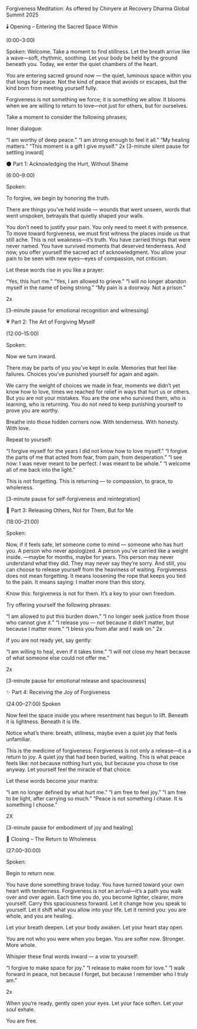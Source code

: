 Forgiveness Meditation: As offered by Chinyere at Recovery Dharma Global Summit 2025

🕯️ Opening – Entering the Sacred Space Within
 
(0:00–3:00)
 
Spoken:
Welcome. Take a moment to find stillness. Let the breath arrive like a wave—soft, rhythmic, soothing. Let your body be held by the ground beneath you. Today, we enter the quiet chambers of the heart. 
 
You are entering sacred ground now — the quiet, luminous space within you that longs for peace. Not the kind of peace that avoids or escapes, but the kind born from meeting yourself fully. 
 
Forgiveness is not something we force; it is something we allow. It blooms when we are willing to return to love—not just for others, but for ourselves.
 
Take a moment to consider the following phrases;
 
Inner dialogue:
 
“I am worthy of deep peace.”
“I am strong enough to feel it all.”
“My healing matters.”
“This moment is a gift I give myself.”
 2x
[3-minute silent pause for settling inward]
 
🌑 Part 1: Acknowledging the Hurt, Without Shame
 
(6:00–9:00)
 
Spoken:
 
To forgive, we begin by honoring the truth.
 
There are things you’ve held inside — wounds that went unseen, words that went unspoken, betrayals that quietly shaped your walls.
 
You don’t need to justify your pain. You only need to meet it with presence.
To move toward forgiveness, we must first witness the places inside us that still ache. 
This is not weakness—it’s truth. 
You have carried things that were never named. 
You have survived moments that deserved tenderness. 
And now, you offer yourself the sacred act of acknowledgment. 
You allow your pain to be seen with new eyes—eyes of compassion, not criticism.
 
Let these words rise in you like a prayer:
 
“Yes, this hurt me.”
“Yes, I am allowed to grieve.”
“I will no longer abandon myself in the name of being strong.”
“My pain is a doorway. Not a prison.”
 
2x
 
[3-minute pause for emotional recognition and witnessing]
 
💗 Part 2: The Art of Forgiving Myself
 
(12:00–15:00)
 
Spoken:
 
Now we turn inward.
 
There may be parts of you you’ve kept in exile. Memories that feel like failures. Choices you’ve punished yourself for again and again. 
 
We carry the weight of choices we made in fear, moments we didn’t yet know how to love, times we reached for relief in ways that hurt us or others. But you are not your mistakes. You are the one who survived them, who is learning, who is returning. You do not need to keep punishing yourself to prove you are worthy.
 
Breathe into those hidden corners now. With tenderness. With honesty. With love.
 
Repeat to yourself:
 
“I forgive myself for the years I did not know how to love myself.”
“I forgive the parts of me that acted from fear, from pain, from desperation.”
“I see now: I was never meant to be perfect. I was meant to be whole.”
“I welcome all of me back into the light.”
 
This is not forgetting. This is returning — to compassion, to grace, to wholeness.
 
[3-minute pause for self-forgiveness and reintegration]
 
 
🌊 Part 3: Releasing Others, Not for Them, But for Me
 
(18:00–21:00)
 
Spoken:
 
Now, if it feels safe, let someone come to mind — someone who has hurt you. A person who never apologized. A person you’ve carried like a weight inside.
—maybe for months, maybe for years. This person may never understand what they did. They may never say they’re sorry. And still, you can choose to release yourself from the heaviness of waiting. Forgiveness does not mean forgetting. It means loosening the rope that keeps you tied to the pain. It means saying: I matter more than this story.
 
Know this: forgiveness is not for them. It’s a key to your own freedom.
 
Try offering yourself the following phrases:
 
“I am allowed to put this burden down.”
“I no longer seek justice from those who cannot give it.”
“I release you — not because it didn’t matter, but because I matter more.”
“I bless you from afar and I walk on.” 2x
 
If you are not ready yet, say gently:
 
“I am willing to heal, even if it takes time.”
“I will not close my heart because of what someone else could not offer me.”
 
2x
 
[3-minute pause for emotional release and spaciousness]
 
✨ Part 4: Receiving the Joy of Forgiveness
 
(24:00–27:00)
Spoken
 
Now feel the space inside you where resentment has begun to lift. Beneath it is lightness. Beneath it is life.
 
Notice what’s there: breath, stillness, maybe even a quiet joy that feels unfamiliar.
 
This is the medicine of forgiveness: 
Forgiveness is not only a release—it is a return to joy. 
A quiet joy that had been buried, waiting. 
This is what peace feels like: not because nothing hurt you, but because you chose to rise anyway. 
Let yourself feel the miracle of that choice.
 
Let these words become your mantra:
 
“I am no longer defined by what hurt me.”
“I am free to feel joy.”
“I am free to be light, after carrying so much.”
“Peace is not something I chase. It is something I choose.”
 
2X
 
[3-minute pause for embodiment of joy and healing]
 
🌺 Closing – The Return to Wholeness
 
(27:00–30:00)
 
Spoken:
 
Begin to return now.
 
You have done something brave today. You have turned toward your own heart with tenderness. 
Forgiveness is not an arrival—it’s a path you walk over and over again. 
Each time you do, you become lighter, clearer, more yourself. 
Carry this spaciousness forward. 
Let it change how you speak to yourself. 
Let it shift what you allow into your life. Let it remind you: you are whole, and you are healing.
 
Let your breath deepen. Let your body awaken. Let your heart stay open.
 
You are not who you were when you began. You are softer now. Stronger. More whole.
 
Whisper these final words inward — a vow to yourself:
 
“I forgive to make space for joy.”
“I release to make room for love.”
“I walk forward in peace, not because I forget, but because I remember who I truly am.”
 
2x
 
When you’re ready, gently open your eyes. Let your face soften. Let your soul exhale.
 
You are free.
